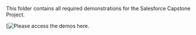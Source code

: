 This folder contains all required demonstrations for the Salesforce Capstone Project.

[![Please access the demos here.](https://drive.google.com/drive/folders/18J6q93_i5YI5EqReVw_Jxw2ACgYvDeue?usp=sharing)
